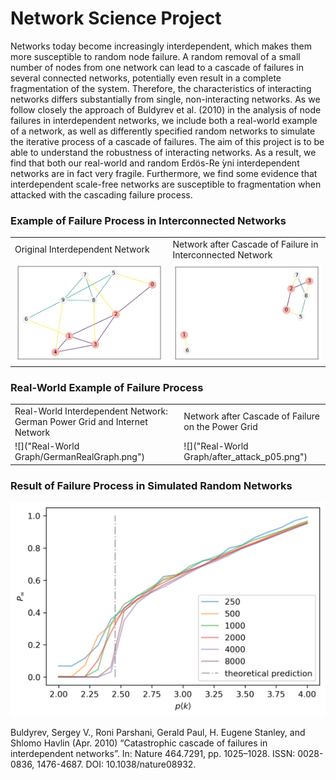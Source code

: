 # Network Science Project
Networks today become increasingly interdependent, which makes them more susceptible to random node failure. A random removal of a small number of nodes from one network can lead to a cascade of failures in several connected networks, potentially even result in a complete fragmentation of the system. Therefore, the characteristics of interacting networks differs substantially from single, non-interacting networks. As we follow closely the approach of Buldyrev et al. (2010) in the analysis of node failures in interdependent networks, we include both a real-world example of a network, as well as differently specified random networks to simulate the iterative process of a cascade of failures. The aim of this project is to be able to understand the robustness of interacting networks. As a result, we find that both our real-world and random Erdös-Re ́yni interdependent networks are in fact very fragile. Furthermore, we find some evidence that interdependent scale-free networks are susceptible to fragmentation when attacked with the cascading failure process.

### Example of Failure Process in Interconnected Networks
|||
|-|-|
|Original Interdependent Network   | Network after Cascade of Failure in Interconnected Network|
|![](Presentation/example_before.png)   |  ![](Presentation/example_after.png) |

### Real-World Example of Failure Process
|||
|-|-|
|Real-World Interdependent Network: German Power Grid and Internet Network | Network after Cascade of Failure on the Power Grid|
|![]("Real-World Graph/GermanRealGraph.png")   |  ![]("Real-World Graph/after_attack_p05.png") |

### Result of Failure Process in Simulated Random Networks

![Result of Simulation in Random Networks](Code/Results/Plots/random1HDkl.png)


Buldyrev, Sergey V., Roni Parshani, Gerald Paul, H. Eugene Stanley, and Shlomo Havlin (Apr. 2010) “Catastrophic cascade of failures in interdependent networks”. In: Nature 464.7291, pp. 1025–1028. ISSN: 0028-0836, 1476-4687. DOI: 10.1038/nature08932.
